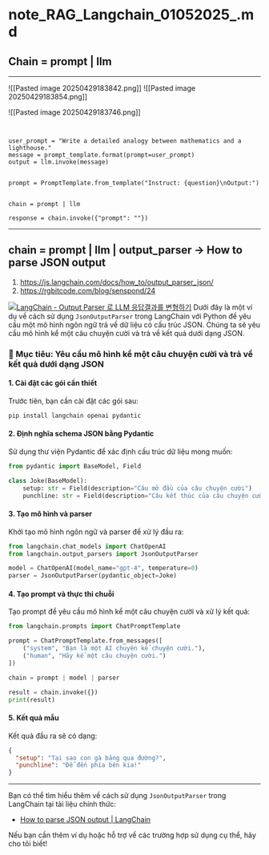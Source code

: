 
# note_RAG_Langchain_01052025_.md

## Chain = prompt | llm

---
![[Pasted image 20250429183842.png]]
![[Pasted image 20250429183854.png]]

![[Pasted image 20250429183746.png]]
```


user_prompt = "Write a detailed analogy between mathematics and a lighthouse."
message = prompt_template.format(prompt=user_prompt)
output = llm.invoke(message)
```

```

prompt = PromptTemplate.from_template("Instruct: {question}\nOutput:")


chain = prompt | llm

response = chain.invoke({"prompt": ""})

```
---

## chain = prompt | llm | output_parser -> How to parse JSON output
1. https://js.langchain.com/docs/how_to/output_parser_json/
2. https://rgbitcode.com/blog/senspond/24

[![LangChain - Output Parser 로 LLM 응답결과를 변형하기](https://tse3.mm.bing.net/th?id=OIP.X1ymjWpPodH_gAna4HMd3wHaDU&pid=Api)](https://rgbitcode.com/blog/senspond/24)
Dưới đây là một ví dụ về cách sử dụng `JsonOutputParser` trong LangChain với Python để yêu cầu một mô hình ngôn ngữ trả về dữ liệu có cấu trúc JSON. Chúng ta sẽ yêu cầu mô hình kể một câu chuyện cười và trả về kết quả dưới dạng JSON.

### 🧪 Mục tiêu: Yêu cầu mô hình kể một câu chuyện cười và trả về kết quả dưới dạng JSON

#### 1. Cài đặt các gói cần thiết

Trước tiên, bạn cần cài đặt các gói sau:

```bash
pip install langchain openai pydantic
```

#### 2. Định nghĩa schema JSON bằng Pydantic

Sử dụng thư viện Pydantic để xác định cấu trúc dữ liệu mong muốn:

```python
from pydantic import BaseModel, Field

class Joke(BaseModel):
    setup: str = Field(description="Câu mở đầu của câu chuyện cười")
    punchline: str = Field(description="Câu kết thúc của câu chuyện cười")
```

#### 3. Tạo mô hình và parser

Khởi tạo mô hình ngôn ngữ và parser để xử lý đầu ra:

```python
from langchain.chat_models import ChatOpenAI
from langchain.output_parsers import JsonOutputParser

model = ChatOpenAI(model_name="gpt-4", temperature=0)
parser = JsonOutputParser(pydantic_object=Joke)
```

#### 4. Tạo prompt và thực thi chuỗi

Tạo prompt để yêu cầu mô hình kể một câu chuyện cười và xử lý kết quả:

```python
from langchain.prompts import ChatPromptTemplate

prompt = ChatPromptTemplate.from_messages([
    ("system", "Bạn là một AI chuyên kể chuyện cười."),
    ("human", "Hãy kể một câu chuyện cười.")
])

chain = prompt | model | parser

result = chain.invoke({})
print(result)
```

#### 5. Kết quả mẫu

Kết quả đầu ra sẽ có dạng:

```json
{
  "setup": "Tại sao con gà băng qua đường?",
  "punchline": "Để đến phía bên kia!"
}
```

---

Bạn có thể tìm hiểu thêm về cách sử dụng `JsonOutputParser` trong LangChain tại tài liệu chính thức:

- [How to parse JSON output | LangChain](https://python.langchain.com/docs/modules/model_io/output_parsers/json/)

Nếu bạn cần thêm ví dụ hoặc hỗ trợ về các trường hợp sử dụng cụ thể, hãy cho tôi biết! 